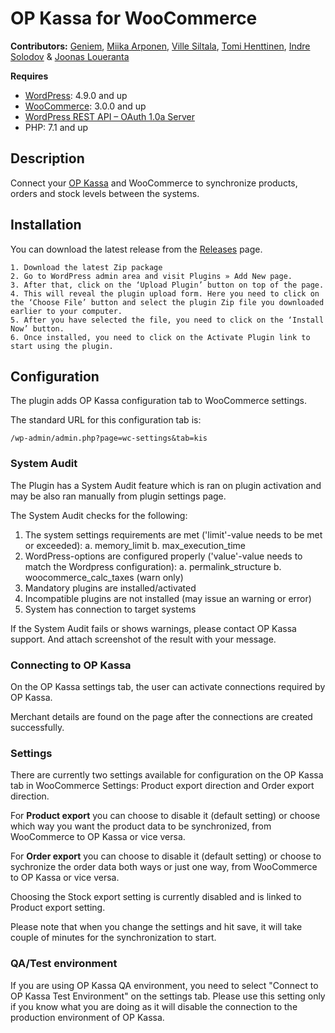 # OP Kassa for WooCommerce

**Contributors:** [Geniem](https://github.com/devgeniem), [Miika Arponen](https://github.com/nomafin), [Ville Siltala](https://github.com/villesiltala), [Tomi Henttinen](https://github.com/tomihenttinen), [Indre Solodov](https://github.com/Indre87) & [Joonas Loueranta](https://github.com/loueranta)

**Requires**
- [WordPress](https://wordpress.org/download/): 4.9.0 and up
- [WooCommerce](https://wordpress.org/plugins/woocommerce/): 3.0.0 and up
- [WordPress REST API – OAuth 1.0a Server](https://wordpress.org/plugins/rest-api-oauth1/)
- PHP: 7.1 and up

## Description

Connect your [OP Kassa](https://www.op-kassa.fi) and WooCommerce to synchronize products, orders and stock levels between the systems.

## Installation

You can download the latest release from the [Releases](https://github.com/OPMerchantServices/op-kassa-for-woocommerce/releases) page.

```
1. Download the latest Zip package
2. Go to WordPress admin area and visit Plugins » Add New page.
3. After that, click on the ‘Upload Plugin’ button on top of the page.
4. This will reveal the plugin upload form. Here you need to click on the ‘Choose File’ button and select the plugin Zip file you downloaded earlier to your computer.
5. After you have selected the file, you need to click on the ‘Install Now’ button.
6. Once installed, you need to click on the Activate Plugin link to start using the plugin.

```

## Configuration

The plugin adds OP Kassa configuration tab to WooCommerce settings. 

The standard URL for this configuration tab is:
```
/wp-admin/admin.php?page=wc-settings&tab=kis
```

### System Audit

The Plugin has a System Audit feature which is ran on plugin activation and may be also ran manually from plugin settings page.

The System Audit checks for the following:

1. The system settings requirements are met ('limit'-value needs to be met or exceeded):
    a. memory_limit
    b. max_execution_time
2. WordPress-options are configured properly ('value'-value needs to match the Wordpress configuration):
    a. permalink_structure
    b. woocommerce_calc_taxes (warn only)
3. Mandatory plugins are installed/activated
4. Incompatible plugins are not installed (may issue an warning or error)
5. System has connection to target systems

If the System Audit fails or shows warnings, please contact OP Kassa support. And attach screenshot of the result with your message.

### Connecting to OP Kassa

On the OP Kassa settings tab, the user can activate connections required by OP Kassa.

Merchant details are found on the page after the connections are created successfully.

### Settings

There are currently two settings available for configuration on the OP Kassa tab in WooCommerce Settings: Product export direction and Order export direction.

For **Product export** you can choose to disable it (default setting) or choose which way you want the product data to be synchronized, from WooCommerce to OP Kassa or vice versa. 

For **Order export** you can choose to disable it (default setting) or choose to sychronize the order data both ways or just one way, from WooCommerce to OP Kassa or vice versa. 

Choosing the Stock export setting is currently disabled and is linked to Product export setting.

Please note that when you change the settings and hit save, it will take couple of minutes for the synchronization to start.

### QA/Test environment

If you are using OP Kassa QA environment, you need to select "Connect to OP Kassa Test Environment" on the settings tab. Please use this setting only if you know what you are doing as it will disable the connection to the production environment of OP Kassa.
